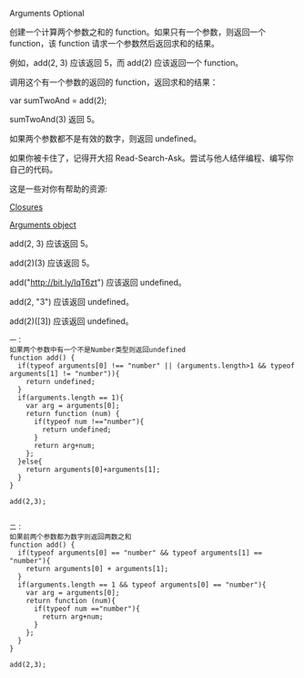 Arguments Optional

创建一个计算两个参数之和的 function。如果只有一个参数，则返回一个 function，该 function 请求一个参数然后返回求和的结果。

例如，add(2, 3) 应该返回 5，而 add(2) 应该返回一个 function。

调用这个有一个参数的返回的 function，返回求和的结果：

var sumTwoAnd = add(2);

sumTwoAnd(3) 返回 5。

如果两个参数都不是有效的数字，则返回 undefined。

如果你被卡住了，记得开大招 Read-Search-Ask。尝试与他人结伴编程、编写你自己的代码。

这是一些对你有帮助的资源:

[Closures](https://developer.mozilla.org/zh-CN/docs/Web/JavaScript/Closures)

[Arguments object](https://developer.mozilla.org/zh-CN/docs/Web/JavaScript/Reference/Functions/arguments)

add(2, 3) 应该返回 5。

add(2)(3) 应该返回 5。

add("http://bit.ly/IqT6zt") 应该返回 undefined。

add(2, "3") 应该返回 undefined。

add(2)([3]) 应该返回 undefined。


```
一：
如果两个参数中有一个不是Number类型则返回undefined
function add() {
  if(typeof arguments[0] !== "number" || (arguments.length>1 && typeof arguments[1] != "number")){
    return undefined;
  }
  if(arguments.length == 1){
    var arg = arguments[0];
    return function (num) {
      if(typeof num !=="number"){
        return undefined;
      }
      return arg+num;
    };
  }else{
    return arguments[0]+arguments[1];
  }
}

add(2,3);


二：
如果前两个参数都为数字则返回两数之和
function add() {
  if(typeof arguments[0] == "number" && typeof arguments[1] == "number"){
    return arguments[0] + arguments[1];
  }
  if(arguments.length == 1 && typeof arguments[0] == "number"){
    var arg = arguments[0];
    return function (num){
      if(typeof num =="number"){
        return arg+num;
      }
    };
  }
}

add(2,3);

```